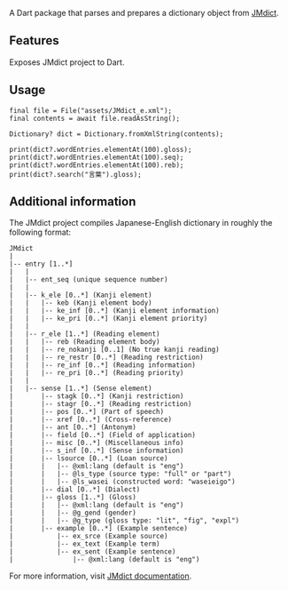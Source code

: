 A Dart package that parses and prepares a dictionary object from [JMdict](https://www.edrdg.org/wiki/index.php/Main_Page).

## Features

Exposes JMdict project to Dart.

## Usage

```
final file = File("assets/JMdict_e.xml");
final contents = await file.readAsString();

Dictionary? dict = Dictionary.fromXmlString(contents);

print(dict?.wordEntries.elementAt(100).gloss);
print(dict?.wordEntries.elementAt(100).seq);
print(dict?.wordEntries.elementAt(100).reb);
print(dict?.search("言葉").gloss);
```

## Additional information

The JMdict project compiles Japanese-English dictionary in roughly the following format:
```
JMdict
|
|-- entry [1..*]
|   |
|   |-- ent_seq (unique sequence number)
|   |
|   |-- k_ele [0..*] (Kanji element)
|   |   |-- keb (Kanji element body)
|   |   |-- ke_inf [0..*] (Kanji element information)
|   |   |-- ke_pri [0..*] (Kanji element priority)
|   |
|   |-- r_ele [1..*] (Reading element)
|   |   |-- reb (Reading element body)
|   |   |-- re_nokanji [0..1] (No true kanji reading)
|   |   |-- re_restr [0..*] (Reading restriction)
|   |   |-- re_inf [0..*] (Reading information)
|   |   |-- re_pri [0..*] (Reading priority)
|   |
|   |-- sense [1..*] (Sense element)
|       |-- stagk [0..*] (Kanji restriction)
|       |-- stagr [0..*] (Reading restriction)
|       |-- pos [0..*] (Part of speech)
|       |-- xref [0..*] (Cross-reference)
|       |-- ant [0..*] (Antonym)
|       |-- field [0..*] (Field of application)
|       |-- misc [0..*] (Miscellaneous info)
|       |-- s_inf [0..*] (Sense information)
|       |-- lsource [0..*] (Loan source)
|       |   |-- @xml:lang (default is "eng")
|       |   |-- @ls_type (source type: "full" or "part")
|       |   |-- @ls_wasei (constructed word: "waseieigo")
|       |-- dial [0..*] (Dialect)
|       |-- gloss [1..*] (Gloss)
|       |   |-- @xml:lang (default is "eng")
|       |   |-- @g_gend (gender)
|       |   |-- @g_type (gloss type: "lit", "fig", "expl")
|       |-- example [0..*] (Example sentence)
|           |-- ex_srce (Example source)
|           |-- ex_text (Example term)
|           |-- ex_sent (Example sentence)
|               |-- @xml:lang (default is "eng")
```
For more information, visit [JMdict documentation](https://www.edrdg.org/wiki/index.php/Main_Page).